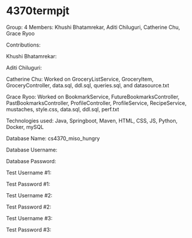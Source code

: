 # 4370termpjt

Group: 4 Members: Khushi Bhatamrekar, Aditi Chiluguri, Catherine Chu, Grace Ryoo

Contributions:

Khushi Bhatamrekar:

Aditi Chiluguri:

Catherine Chu: Worked on GroceryListService, GroceryItem, GroceryController, data.sql, ddl.sql, queries.sql, and datasource.txt 

Grace Ryoo: Worked on BookmarkService, FutureBookmarksController, PastBookmarksController, ProfileController, ProfileService, RecipeService, mustaches, style.css, data.sql, ddl.sql, perf.txt

Technologies used: Java, Springboot, Maven, HTML, CSS, JS, Python, Docker, mySQL

Database Name: cs4370_miso_hungry

Database Username:

Database Password:

Test Username #1:

Test Password #1:

Test Username #2:

Test Password #2:

Test Username #3:

Test Password #3:
